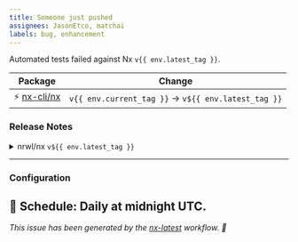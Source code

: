 ```yaml
---
title: Someone just pushed
assignees: JasonEtco, matchai
labels: bug, enhancement
---
```


Automated tests failed against Nx `v{{ env.latest_tag }}`.

| Package                                      | Change                                               |
| -------------------------------------------- | ---------------------------------------------------- |
| ⚡ [nx-cli/nx](https://github.com/nx-cli/nx) | `v{{ env.current_tag }}` -> `v${{ env.latest_tag }}` |

### Release Notes

<details>
<summary>nrwl/nx <code>v${{ env.latest_tag }}</code></summary>

### [`v${{ env.latest_tag }}`](https://github.com/nx-cli/nx/releases/tag/v${{ env.latest_tag }})

${{ env.release_notes }}
[Compare ${{ env.latest_tag }} with ${{ env.current_tag }}](https://github.com/nx-cli/nx/compare/v${{ env.current_tag }}...v${{ env.latest_tag }})

</details>

---

### Configuration

## 📅 **Schedule**: Daily at midnight UTC.

_This issue has been generated by the [nx-latest](.github/workflows/nx-latest.yml) workflow. 🖖_
